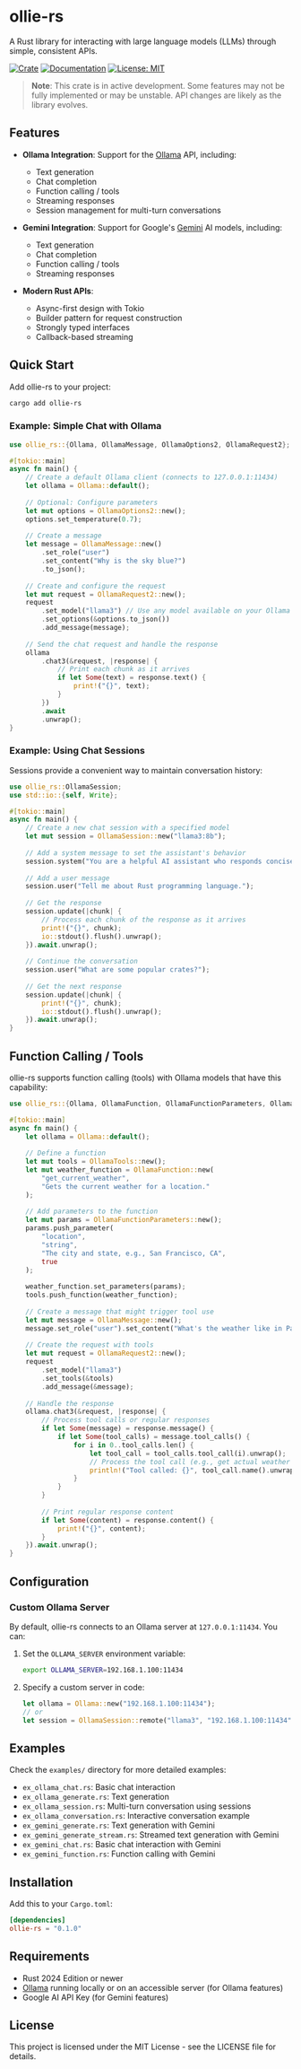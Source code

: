 # ollie-rs

A Rust library for interacting with large language models (LLMs) through simple, consistent APIs.

[![Crate](https://img.shields.io/crates/v/ollie-rs.svg)](https://crates.io/crates/ollie-rs)
[![Documentation](https://docs.rs/ollie-rs/badge.svg)](https://docs.rs/ollie-rs)
[![License: MIT](https://img.shields.io/badge/License-MIT-yellow.svg)](https://opensource.org/licenses/MIT)

> **Note**: This crate is in active development. Some features may not be fully implemented or may be unstable. API changes are likely as the library evolves.

## Features

- **Ollama Integration**: Support for the [Ollama](https://ollama.ai) API, including:
  - Text generation
  - Chat completion
  - Function calling / tools
  - Streaming responses
  - Session management for multi-turn conversations
  
- **Gemini Integration**: Support for Google's [Gemini](https://deepmind.google/technologies/gemini/) AI models, including:
  - Text generation
  - Chat completion
  - Function calling / tools
  - Streaming responses

- **Modern Rust APIs**:
  - Async-first design with Tokio
  - Builder pattern for request construction
  - Strongly typed interfaces
  - Callback-based streaming

## Quick Start

Add ollie-rs to your project:

```bash
cargo add ollie-rs
```

### Example: Simple Chat with Ollama

```rust
use ollie_rs::{Ollama, OllamaMessage, OllamaOptions2, OllamaRequest2};

#[tokio::main]
async fn main() {
    // Create a default Ollama client (connects to 127.0.0.1:11434)
    let ollama = Ollama::default();
    
    // Optional: Configure parameters
    let mut options = OllamaOptions2::new();
    options.set_temperature(0.7);
    
    // Create a message
    let message = OllamaMessage::new()
        .set_role("user")
        .set_content("Why is the sky blue?")
        .to_json();
    
    // Create and configure the request
    let mut request = OllamaRequest2::new();
    request
        .set_model("llama3") // Use any model available on your Ollama server
        .set_options(&options.to_json())
        .add_message(message);
    
    // Send the chat request and handle the response
    ollama
        .chat3(&request, |response| {
            // Print each chunk as it arrives
            if let Some(text) = response.text() {
                print!("{}", text);
            }
        })
        .await
        .unwrap();
}
```

### Example: Using Chat Sessions

Sessions provide a convenient way to maintain conversation history:

```rust
use ollie_rs::OllamaSession;
use std::io::{self, Write};

#[tokio::main]
async fn main() {
    // Create a new chat session with a specified model
    let mut session = OllamaSession::new("llama3:8b");
    
    // Add a system message to set the assistant's behavior
    session.system("You are a helpful AI assistant who responds concisely.");
    
    // Add a user message
    session.user("Tell me about Rust programming language.");
    
    // Get the response
    session.update(|chunk| {
        // Process each chunk of the response as it arrives
        print!("{}", chunk);
        io::stdout().flush().unwrap();
    }).await.unwrap();
    
    // Continue the conversation
    session.user("What are some popular crates?");
    
    // Get the next response
    session.update(|chunk| {
        print!("{}", chunk);
        io::stdout().flush().unwrap();
    }).await.unwrap();
}
```

## Function Calling / Tools

ollie-rs supports function calling (tools) with Ollama models that have this capability:

```rust
use ollie_rs::{Ollama, OllamaFunction, OllamaFunctionParameters, OllamaMessage, OllamaRequest2, OllamaTools};

#[tokio::main]
async fn main() {
    let ollama = Ollama::default();
    
    // Define a function
    let mut tools = OllamaTools::new();
    let mut weather_function = OllamaFunction::new(
        "get_current_weather",
        "Gets the current weather for a location."
    );
    
    // Add parameters to the function
    let mut params = OllamaFunctionParameters::new();
    params.push_parameter(
        "location", 
        "string", 
        "The city and state, e.g., San Francisco, CA", 
        true
    );
    
    weather_function.set_parameters(params);
    tools.push_function(weather_function);
    
    // Create a message that might trigger tool use
    let mut message = OllamaMessage::new();
    message.set_role("user").set_content("What's the weather like in Paris?");
    
    // Create the request with tools
    let mut request = OllamaRequest2::new();
    request
        .set_model("llama3")
        .set_tools(&tools)
        .add_message(&message);
    
    // Handle the response
    ollama.chat3(&request, |response| {
        // Process tool calls or regular responses
        if let Some(message) = response.message() {
            if let Some(tool_calls) = message.tool_calls() {
                for i in 0..tool_calls.len() {
                    let tool_call = tool_calls.tool_call(i).unwrap();
                    // Process the tool call (e.g., get actual weather data)
                    println!("Tool called: {}", tool_call.name().unwrap());
                }
            }
        }
        
        // Print regular response content
        if let Some(content) = response.content() {
            print!("{}", content);
        }
    }).await.unwrap();
}
```

## Configuration

### Custom Ollama Server

By default, ollie-rs connects to an Ollama server at `127.0.0.1:11434`. You can:

1. Set the `OLLAMA_SERVER` environment variable:
   ```bash
   export OLLAMA_SERVER=192.168.1.100:11434
   ```

2. Specify a custom server in code:
   ```rust
   let ollama = Ollama::new("192.168.1.100:11434");
   // or
   let session = OllamaSession::remote("llama3", "192.168.1.100:11434");
   ```

## Examples

Check the `examples/` directory for more detailed examples:
- `ex_ollama_chat.rs`: Basic chat interaction
- `ex_ollama_generate.rs`: Text generation
- `ex_ollama_session.rs`: Multi-turn conversation using sessions
- `ex_ollama_conversation.rs`: Interactive conversation example
- `ex_gemini_generate.rs`: Text generation with Gemini
- `ex_gemini_generate_stream.rs`: Streamed text generation with Gemini
- `ex_gemini_chat.rs`: Basic chat interaction with Gemini
- `ex_gemini_function.rs`: Function calling with Gemini

## Installation

Add this to your `Cargo.toml`:

```toml
[dependencies]
ollie-rs = "0.1.0"
```

## Requirements

- Rust 2024 Edition or newer
- [Ollama](https://ollama.ai) running locally or on an accessible server (for Ollama features)
- Google AI API Key (for Gemini features)

## License

This project is licensed under the MIT License - see the LICENSE file for details.